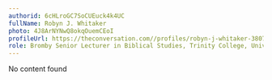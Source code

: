 ```yaml
---
authorid: 6cHLroGC7SoCUEuck4k4UC
fullName: Robyn J. Whitaker
photo: 4J8ArNYNwQ8okqOuemCEoI
profileUrl: https://theconversation.com//profiles/robyn-j-whitaker-380747
role: Bromby Senior Lecturer in Biblical Studies, Trinity College, University of Divinity
---
```

No content found